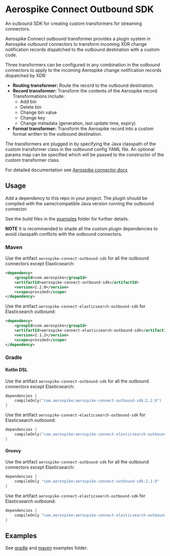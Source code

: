 # Aerospike Connect Outbound SDK

An outbound SDK for creating custom transformers for streaming connectors.

Aerospike Connect outbound transformer provides a plugin system in Aerospike
outbound connectors to transform incoming XDR change notification records
dispatched to the outbound destination with a custom code.

Three transformers can be configured in any combination in the outbound
connectors to apply to the incoming Aerospike change notification records
dispatched by XDR:

- **Routing transformer:** Route the record to the outbound destination.
- **Record transformer:** Transform the contents of the Aerospike record.
  Transformations include:
    - Add bin
    - Delete bin
    - Change bin value
    - Change key
    - Change metadata (generation, last update time, expiry)
- **Format transformer:** Transform the Aerospike record into a custom format
  written to the outbound destination.

The transformers are plugged in by specifying the Java classpath of the custom
transformer class in the outbound config YAML file. An optional params map can
be specified which will be passed to the constructor of the custom transformer
class.

For detailed documentation
see [Aerospike connector docs](https://docs.aerospike.com/docs/connect/streaming-from-asdb/outbound-message-transform.html)

## Usage

Add a dependency to this repo in your project. The plugin should be compiled
with the same/compatible Java version running the outbound connector.

See the build files in the [examples](/examples) folder for further details.

**NOTE** It is recommended to shade all the custom plugin dependencies to avoid
classpath conflicts with the outbound connectors.

### Maven

Use the artifact `aerospike-connect-outbound-sdk` for all the outbound connectors except Elasticsearch:

```xml
<dependency>
    <groupId>com.aerospike</groupId>
    <artifactId>aerospike-connect-outbound-sdk</artifactId>
    <version>2.2.0</version>
    <scope>provided</scope>
</dependency>
```

Use the artifact `aerospike-connect-elasticsearch-outbound-sdk` for Elasticsearch outbound:

```xml
<dependency>
    <groupId>com.aerospike</groupId>
    <artifactId>aerospike-connect-elasticsearch-outbound-sdk</artifactId>
    <version>2.1.2</version>
    <scope>provided</scope>
</dependency>
```

### Gradle

#### Kotlin DSL

Use the artifact `aerospike-connect-outbound-sdk` for all the outbound connectors except Elasticsearch:

```kotlin
dependencies {
    compileOnly("com.aerospike:aerospike-connect-outbound-sdk:2.2.0")
}
```

Use the artifact `aerospike-connect-elasticsearch-outbound-sdk` for Elasticsearch outbound:

```kotlin
dependencies {
    compileOnly("com.aerospike:aerospike-connect-elasticsearch-outbound-sdk:2.1.2")
}
```

#### Groovy

Use the artifact `aerospike-connect-outbound-sdk` for all the outbound connectors except Elasticsearch:

```groovy
dependencies {
    compileOnly "com.aerospike:aerospike-connect-outbound-sdk:2.2.0"
}
```

Use the artifact `aerospike-connect-elasticsearch-outbound-sdk` for Elasticsearch outbound:

```groovy
dependencies {
    compileOnly "com.aerospike:aerospike-connect-elasticsearch-outbound-sdk:2.1.2"
}
```

## Examples

See [gradle](/examples/gradle) and [maven](/examples/maven) examples folder.
